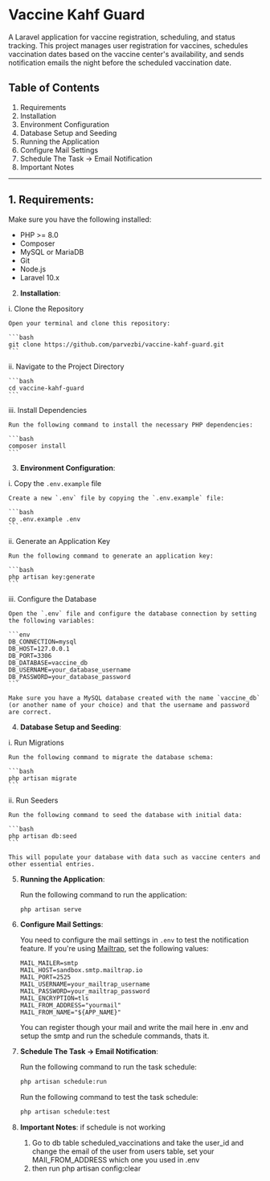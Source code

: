 # Vaccine Kahf Guard

A Laravel application for vaccine registration, scheduling, and status tracking. This project manages user registration for vaccines, schedules vaccination dates based on the vaccine center's availability, and sends notification emails the night before the scheduled vaccination date.

## Table of Contents

1. Requirements
2. Installation
3. Environment Configuration
4. Database Setup and Seeding
5. Running the Application
6. Configure Mail Settings
7. Schedule The Task -> Email Notification
8. Important Notes

---

## 1. **Requirements**:

Make sure you have the following installed:

- PHP >= 8.0
- Composer
- MySQL or MariaDB
- Git
- Node.js
- Laravel 10.x

2. **Installation**:

i. Clone the Repository

    Open your terminal and clone this repository:

    ```bash
    git clone https://github.com/parvezbi/vaccine-kahf-guard.git
    ```

ii. Navigate to the Project Directory

    ```bash
    cd vaccine-kahf-guard
    ```

iii. Install Dependencies

    Run the following command to install the necessary PHP dependencies:

    ```bash
    composer install
    ```

3. **Environment Configuration**:

i. Copy the `.env.example` file

    Create a new `.env` file by copying the `.env.example` file:

    ```bash
    cp .env.example .env
    ```

ii. Generate an Application Key

    Run the following command to generate an application key:

    ```bash
    php artisan key:generate
    ```

iii. Configure the Database

    Open the `.env` file and configure the database connection by setting the following variables:

    ```env
    DB_CONNECTION=mysql
    DB_HOST=127.0.0.1
    DB_PORT=3306
    DB_DATABASE=vaccine_db
    DB_USERNAME=your_database_username
    DB_PASSWORD=your_database_password
    ```

    Make sure you have a MySQL database created with the name `vaccine_db` (or another name of your choice) and that the username and password are correct.

4. **Database Setup and Seeding**:

i. Run Migrations

    Run the following command to migrate the database schema:

    ```bash
    php artisan migrate
    ```

ii. Run Seeders

    Run the following command to seed the database with initial data:

    ```bash
    php artisan db:seed
    ```

    This will populate your database with data such as vaccine centers and other essential entries.

5. **Running the Application**:

    Run the following command to run the application:

    ```bash
    php artisan serve
    ```

6. **Configure Mail Settings**:

    You need to configure the mail settings in `.env` to test the notification feature. If you're using [Mailtrap](https://mailtrap.io), set the following values:

    ```env
    MAIL_MAILER=smtp
    MAIL_HOST=sandbox.smtp.mailtrap.io
    MAIL_PORT=2525
    MAIL_USERNAME=your_mailtrap_username
    MAIL_PASSWORD=your_mailtrap_password
    MAIL_ENCRYPTION=tls
    MAIL_FROM_ADDRESS="yourmail"
    MAIL_FROM_NAME="${APP_NAME}"
    ```

   You can register though your mail and write the mail here in .env and setup the smtp and run the schedule commands, thats it.

7. **Schedule The Task -> Email Notification**:

    Run the following command to run the task schedule:

    ```bash
    php artisan schedule:run
    ```

    Run the following command to test the task schedule:

    ```bash
    php artisan schedule:test
    ```

8. **Important Notes**:
	if schedule is not working
	1. Go to db table scheduled_vaccinations and take the user_id and change the email of the user from users table, set your MAIl_FROM_ADDRESS which one you used in .env
	2. then run php artisan config:clear
